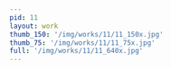 ```yaml
---
pid: 11
layout: work
thumb_150: '/img/works/11/11_150x.jpg'
thumb_75: '/img/works/11/11_75x.jpg'
full: '/img/works/11/11_640x.jpg'
---
```

